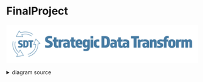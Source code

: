 # FinalProject
![rendered image description](imagenes/SDTLogo.png)

<details>
  <summary>diagram source</summary>
  This details block is collapsed by default when viewed in GitHub. This hides the mermaid graph definition, while the rendered image
  linked above is shown. The details tag has to follow the image tag. (newlines allowed)

```mermaid
gantt
    dateFormat  YYYY-MM-DD
    title       Diagrama de Gantt del Proyecto Final
    excludes    weekends
    %% (`excludes` accepts specific dates in YYYY-MM-DD format, days of the week ("sunday") or "weekends", but not the word "weekdays".)

    section A section
    Completed task            :done,    des1, 2024-04-06,2024-04-08
    Active task               :active,  des2, 2024-04-09, 3d
    Future task               :         des3, after des2, 5d
    Future task2              :         des4, after des3, 5d

    section Critical tasks
    Completed task in the critical line :crit, done, 2024-04-06,24h
    Implement parser and jison          :crit, done, after des1, 2d
    Create tests for parser             :crit, active, 3d
    Future task in critical line        :crit, 5d
    Create tests for renderer           :2d
    Add to mermaid                      :until isadded
    Functionality added                 :milestone, isadded, 2024-04-25, 0d

    section Documentación
    Describe gantt syntax               :active, a1, after des1, 3d
    Add gantt diagram to demo page      :after a1  , 20h
    Add another diagram to demo page    :doc1, after a1  , 48h

    section Ensayo DEMO
    Ensayo DEMO 1                       :2024-04-05, 0d

    section Daily
    Meet               :active, a1, 2024-04-01, 25d
    DEMO 1                             :after Meet, 2024-04-05, 0d
    DEMO 2                             :after Meet, 2024-04-12, 0d
    DEMO 3                             :after DEMO 2, 2024-04-19, 0d

```
</details>


